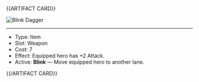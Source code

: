 <!-- ======================================

How to Contribute: https://ggs.wiki/r/howto

Artifact-specific info: https://github.com/GGS-ORG/artifact/blob/master/README.md

====================================== -->


{{ARTIFACT CARD}}

<!-- Card image goes here. -->

![Blink Dagger](https://i.imgur.com/I7ZE817.jpg)

---

<!-- Card description goes here. -->

* Type: Item
* Slot: Weapon
* Cost: 7
* Effect: Equipped hero has +2 Attack.
* Active: **Blink** — Move equipped hero to another lane. 

{{/ARTIFACT CARD}}
